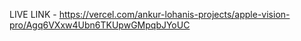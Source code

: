 LIVE LINK - https://vercel.com/ankur-lohanis-projects/apple-vision-pro/Agq6VXxw4Ubn6TKUpwGMpqbJYoUC
